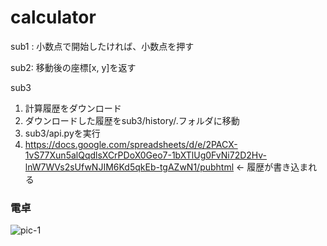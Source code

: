 # calculator

sub1 : 小数点で開始したければ、小数点を押す

sub2: 移動後の座標[x, y]を返す

sub3
1. 計算履歴をダウンロード
2. ダウンロードした履歴をsub3/history/.フォルダに移動
3. sub3/api.pyを実行
4. https://docs.google.com/spreadsheets/d/e/2PACX-1vS77Xun5alQqdlsXCrPDoX0Geo7-1bXTlUg0FvNi72D2Hv-lnW7WVs2sUfwNJIM6Kd5qkEb-tgAZwN1/pubhtml ← 履歴が書き込まれる

### 電卓
![pic-1](https://i.gyazo.com/2aa653528e0964cf206dd6e4f48e7749.png)
